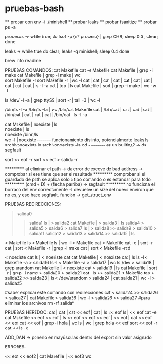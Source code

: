 # pruebas-bash

** probar con env -i ./minishell
** probar leaks
** probar fsanitize
** probar ps -a

procesos -> while true; do lsof -p {nº proceso} | grep CHR; sleep 0.5 ; clear; done

leaks -> while true
do
clear; leaks -q minishell; sleep 0.4
done


brew info readline

PRUEBAS COMANDOS:
cat Makefile
cat -e Makefile
cat Makefile | grep -i make
cat Makefile | grep -i make | wc   
sort Makefile -r
sort Makefile -r | wc -l
cat | cat | cat | cat | cat | cat | cat | cat | cat | cat | ls -l -a
cat | top | ls
cat Makefile | sort | grep -i make | wc -w -l

ls /dev/ -l -a | grep ttyS9 | sort -r | tail -3 | wc -l

/bin/ls -l -a
/bin/ls -la | wc
/bin/cat Makefile
cat | /bin/cat | cat | cat | cat | /bin/cat | cat | cat | cat | /bin/cat | ls -l -a

cat Makefile | noexiste | ls      
noexiste | ls                      
noexiste
/binn/ls                            
wc -l | noexiste                    ------- funcionamiento distinto, potencialmente leaks
ls archivonoexiste
ls archivonoexiste -la
cd -                                ------- es un builtin¿? -> da segfault

sort << eof -r
sort << eof > salida -r





********* al eliminar el path -> da error de execve de bad address -> comprobar si ese tiene que ser el resultado
********* comprobar si el guardado de path se aplica solo a tipo comando o es estandar para todo
********* (cmd + D) + (flecha parriba) => segfault
********* no funciona el borrado del env correctamente -> devuelve un size del nuevo environ que no es, y eso hace segfault. función -> get_struct_env



PRUEBAS REDIRECCIONES:
> salida0
>> salida1
ls | > salida2
cat Makefile | > salida3 | ls
> salida4 > salida5 > salida6 > salida7
ls | > salida8 >> salida9 > salida10 > salida11
> salida12 > salida13 > salida14 >> salida15 | ls

< Makefile ls
< Makefile ls | wc -l
< Makefile cat
< Makefile cat -e | sort -r
cat | sort < Makefile -r | grep -i make
cat | sort < Makefile -rcd 

< noexiste cat
ls | < noexiste cat
cat Makefile | < noexiste cat | ls
ls -l < Makefile -a > salida16 
ls -l < Makefile -a > salida17 | wc
ls /dev > salida18 | grep urandom
cat Makefile | < noexiste cat > salida19 | ls
cat Makefile | sort -r | grep -i name > salida20 > salida21
cat | ls >> salida21
< Makefile top > salida22 >> salida23 | ls
< /dev/urandom > salida24 | cat salida21 | wc -l > salida25

#saber explicar este comando con redirecciones
cat < salida24 >> salida26 > salida27 | cat Makefile > salida26 | wc -l > salida26 >> salida27
#para eliminar los archivos
rm -rf salida*




PRUEBAS HEREDOC:
cat | cat | cat << eof | cat | ls
<< eof
ls | << eof cat -e
cat Makefile << eof << eof | ls
<< eof << eof << eof | << eof | cat << eof << eof
cat << eof | grep -i hola | wc
ls | wc | grep hola << eof
sort << eof -r
cat << ls -e









ADD_DAN -> ponerlo en mayúsculas dentro del export sin valor asignado

ERRORES:

<< eof << eof2 | cat Makefile | << eof3 wc